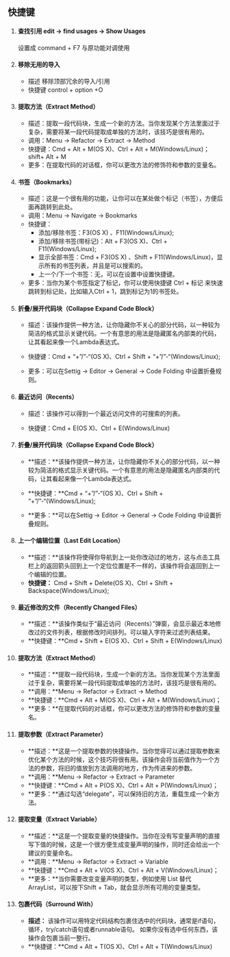 ## 快捷键

 1. #### 查找引用    edit -> find usages  -> Show Usages 

    设置成 command + F7   与原功能对调使用 

 2. #### 移除无用的导入

    - 描述 移除顶部冗余的导入/引用
    - 快捷键 control + option +O

3. #### 提取方法（Extract Method）
    - 描述：提取一段代码块，生成一个新的方法。当你发现某个方法里面过于复杂，需要将某一段代码提取成单独的方法时，该技巧是很有用的。
    - 调用：Menu → Refactor → Extract → Method
    - 快捷键：Cmd + Alt + M(OS X)、Ctrl + Alt + M(Windows/Linux)；shift+ Alt + M
    - 更多：在提取代码的对话框，你可以更改方法的修饰符和参数的变量名。

    

4. #### 书签（Bookmarks）

    - 描述：这是一个很有用的功能，让你可以在某处做个标记（书签），方便后面再跳转到此处。
    - 调用：Menu → Navigate → Bookmarks
    - 快捷键：
      - 添加/移除书签：F3(OS X) 、F11(Windows/Linux);
      - 添加/移除书签(带标记)：Alt + F3(OS X)、Ctrl + F11(Windows/Linux);
      - 显示全部书签：Cmd + F3(OS X) 、Shift + F11(Windows/Linux)，显示所有的书签列表，并且是可以搜索的。
      - 上一个/下一个书签：无，可以在设置中设置快捷键。
    - 更多：当你为某个书签指定了标记，你可以使用快捷键 Ctrl + 标记 来快速跳转到标记处，比如输入Ctrl + 1，跳到标记为1的书签处。



4. #### 折叠/展开代码块（Collapse Expand Code Block）

    - 描述：该操作提供一种方法，让你隐藏你不关心的部分代码，以一种较为简洁的格式显示关键代码。一个有意思的用法是隐藏匿名内部类的代码，让其看起来像一个Lambda表达式。

    - 快捷键：Cmd + “+”/”-“(OS X)、Ctrl + Shift + “+”/”-“(Windows/Linux);

    - 更多：可以在Settig → Editor → General → Code Folding 中设置折叠规则。

      

5. #### 最近访问（Recents）

    - 描述：该操作可以得到一个最近访问文件的可搜索的列表。

    - 快捷键：Cmd + E(OS X)、Ctrl + E(Windows/Linux)

      

6. #### 折叠/展开代码块（Collapse Expand Code Block）

    - **描述：**该操作提供一种方法，让你隐藏你不关心的部分代码，以一种较为简洁的格式显示关键代码。一个有意思的用法是隐藏匿名内部类的代码，让其看起来像一个Lambda表达式。

    - **快捷键：**Cmd + “+”/”-“(OS X)、Ctrl + Shift + “+”/”-“(Windows/Linux);

    - **更多：**可以在Settig → Editor → General → Code Folding 中设置折叠规则。

      

7. #### 上一个编辑位置（Last Edit Location）

    - **描述：**该操作将使得你导航到上一处你改动过的地方，这与点击工具栏上的返回箭头回到上一个定位位置是不一样的，该操作将会返回到上一个编辑的位置。
    - **快捷键：** Cmd + Shift + Delete(OS X)、Ctrl + Shift + Backspace﻿(Windows/Linux);

8. ####  最近修改的文件（Recently Changed Files）

    - **描述：**该操作类似于“最近访问（Recents）”弹窗，会显示最近本地修改过的文件列表，根据修改时间排列。可以输入字符来过滤列表结果。
    - **快捷键：**Cmd + Shift + E(OS X)、Ctrl + Shift + E(Windows/Linux)

9. #### 提取方法（Extract Method）

    - **描述：**提取一段代码块，生成一个新的方法。当你发现某个方法里面过于复杂，需要将某一段代码提取成单独的方法时，该技巧是很有用的。
    - **调用：**Menu → Refactor → Extract → Method
    - **快捷键：**Cmd + Alt + M(OS X)、Ctrl + Alt + M(Windows/Linux)；
    - **更多：**在提取代码的对话框，你可以更改方法的修饰符和参数的变量名。

10. ####  提取参数（Extract Parameter）

    - **描述：**这是一个提取参数的快捷操作。当你觉得可以通过提取参数来优化某个方法的时候，这个技巧将很有用。该操作会将当前值作为一个方法的参数，将旧的值放到方法调用的地方，作为传进来的参数。
    - **调用：**Menu → Refactor → Extract → Parameter
    - **快捷键：**Cmd + Alt + P(OS X)、Ctrl + Alt + P(Windows/Linux)；
    - **更多：**通过勾选“delegate”，可以保持旧的方法，重载生成一个新方法。

11. #### 提取变量（Extract Variable）

     - **描述：**这是一个提取变量的快捷操作。当你在没有写变量声明的直接写下值的时候，这是一个很方便生成变量声明的操作，同时还会给出一个建议的变量命名。
     - **调用：**Menu → Refactor → Extract → Variable
     - **快捷键：**Cmd + Alt + V(OS X)、Ctrl + Alt + V(Windows/Linux)；
     - **更多：**当你需要改变变量声明的类型，例如使用 List 替代 ArrayList，可以按下Shift + Tab，就会显示所有可用的变量类型。

12. #### 包裹代码（Surround With）

     - **描述：** 该操作可以用特定代码结构包裹住选中的代码块，通常是if语句，循环，try/catch语句或者runnable语句。 如果你没有选中任何东西，该操作会包裹当前一整行。
     - **快捷键：**Cmd + Alt + T(OS X)、Ctrl + Alt + T(Windows/Linux)